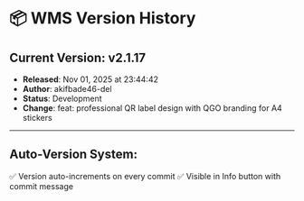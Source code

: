 # 📦 WMS Version History

## Current Version: **v2.1.17**
- **Released**: Nov 01, 2025 at 23:44:42
- **Author**: akifbade46-del
- **Status**: Development
- **Change**: feat: professional QR label design with QGO branding for A4 stickers

---

## Auto-Version System:
✅ Version auto-increments on every commit
✅ Visible in Info button with commit message
